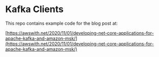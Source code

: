 # Kafka Clients


This repo contains example code for the blog post at:

[https://awswith.net/2020/11/01/developing-net-core-applications-for-apache-kafka-and-amazon-msk/](https://awswith.net/2020/11/01/developing-net-core-applications-for-apache-kafka-and-amazon-msk/)

